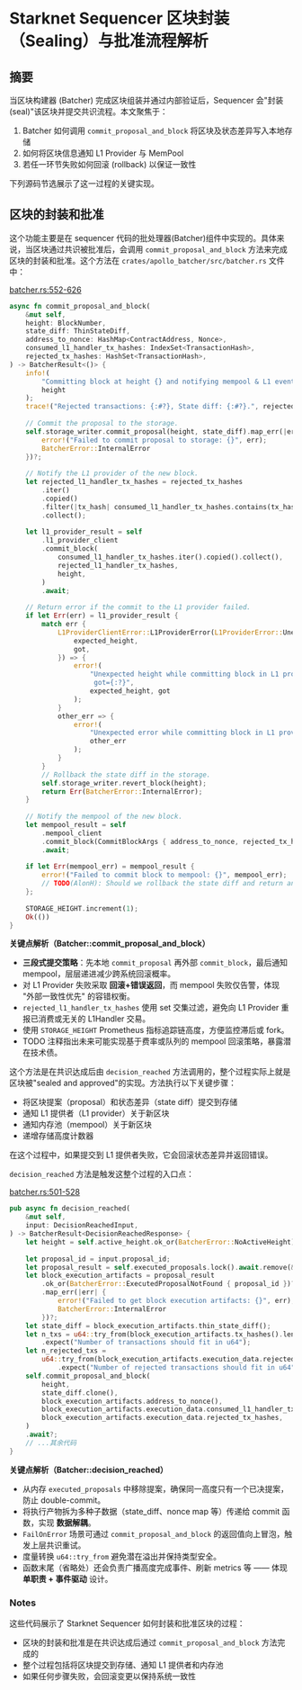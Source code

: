 # Starknet Sequencer 区块封装（Sealing）与批准流程解析

## 摘要

当区块构建器 (Batcher) 完成区块组装并通过内部验证后，Sequencer 会"封装(seal)"该区块并提交共识流程。本文聚焦于：

1. Batcher 如何调用 `commit_proposal_and_block` 将区块及状态差异写入本地存储
2. 如何将区块信息通知 L1 Provider 与 MemPool
3. 若任一环节失败如何回滚 (rollback) 以保证一致性

下列源码节选展示了这一过程的关键实现。

## 区块的封装和批准

这个功能主要是在 sequencer 代码的批处理器(Batcher)组件中实现的。具体来说，当区块通过共识被批准后，会调用 `commit_proposal_and_block` 方法来完成区块的封装和批准。这个方法在 `crates/apollo_batcher/src/batcher.rs` 文件中：

[batcher.rs:552-626](https://github.com/starkware-libs/sequencer/blob/master/crates/apollo_batcher/src/batcher.rs#L552-L626)

```rust
async fn commit_proposal_and_block(  
    &mut self,  
    height: BlockNumber,  
    state_diff: ThinStateDiff,  
    address_to_nonce: HashMap<ContractAddress, Nonce>,  
    consumed_l1_handler_tx_hashes: IndexSet<TransactionHash>,  
    rejected_tx_hashes: HashSet<TransactionHash>,  
) -> BatcherResult<()> {  
    info!(  
        "Committing block at height {} and notifying mempool & L1 event provider of the block.",  
        height  
    );  
    trace!("Rejected transactions: {:#?}, State diff: {:#?}.", rejected_tx_hashes, state_diff);  
  
    // Commit the proposal to the storage.  
    self.storage_writer.commit_proposal(height, state_diff).map_err(|err| {  
        error!("Failed to commit proposal to storage: {}", err);  
        BatcherError::InternalError  
    })?;  
  
    // Notify the L1 provider of the new block.  
    let rejected_l1_handler_tx_hashes = rejected_tx_hashes  
        .iter()  
        .copied()  
        .filter(|tx_hash| consumed_l1_handler_tx_hashes.contains(tx_hash))  
        .collect();  
  
    let l1_provider_result = self  
        .l1_provider_client  
        .commit_block(  
            consumed_l1_handler_tx_hashes.iter().copied().collect(),  
            rejected_l1_handler_tx_hashes,  
            height,  
        )  
        .await;  
  
    // Return error if the commit to the L1 provider failed.  
    if let Err(err) = l1_provider_result {  
        match err {  
            L1ProviderClientError::L1ProviderError(L1ProviderError::UnexpectedHeight {  
                expected_height,  
                got,  
            }) => {  
                error!(  
                    "Unexpected height while committing block in L1 provider: expected={:?}, \  
                     got={:?}",  
                    expected_height, got  
                );  
            }  
            other_err => {  
                error!(  
                    "Unexpected error while committing block in L1 provider: {:?}",  
                    other_err  
                );  
            }  
        }  
        // Rollback the state diff in the storage.  
        self.storage_writer.revert_block(height);  
        return Err(BatcherError::InternalError);  
    }  
  
    // Notify the mempool of the new block.  
    let mempool_result = self  
        .mempool_client  
        .commit_block(CommitBlockArgs { address_to_nonce, rejected_tx_hashes })  
        .await;  
  
    if let Err(mempool_err) = mempool_result {  
        error!("Failed to commit block to mempool: {}", mempool_err);  
        // TODO(AlonH): Should we rollback the state diff and return an error?  
    };  
  
    STORAGE_HEIGHT.increment(1);  
    Ok(())  
}
```

**关键点解析（Batcher::commit_proposal_and_block）**

* **三段式提交策略**：先本地 `commit_proposal` 再外部 `commit_block`，最后通知 mempool，层层递进减少跨系统回滚概率。
* 对 L1 Provider 失败采取 **回滚+错误返回**，而 mempool 失败仅告警，体现 "外部一致性优先" 的容错权衡。
* `rejected_l1_handler_tx_hashes` 使用 set 交集过滤，避免向 L1 Provider 重报已消费或无关的 L1Handler 交易。
* 使用 `STORAGE_HEIGHT` Prometheus 指标追踪链高度，方便监控滞后或 fork。
* TODO 注释指出未来可能实现基于费率或队列的 mempool 回滚策略，暴露潜在技术债。



这个方法是在共识达成后由 `decision_reached` 方法调用的，整个过程实际上就是区块被"sealed and approved"的实现。方法执行以下关键步骤：

- 将区块提案（proposal）和状态差异（state diff）提交到存储
- 通知 L1 提供者（L1 provider）关于新区块
- 通知内存池（mempool）关于新区块
- 递增存储高度计数器

在这个过程中，如果提交到 L1 提供者失败，它会回滚状态差异并返回错误。

`decision_reached` 方法是触发这整个过程的入口点：

[batcher.rs:501-528](https://github.com/starkware-libs/sequencer/blob/master/crates/apollo_batcher/src/batcher.rs#L501-L528)

```rust
pub async fn decision_reached(  
    &mut self,  
    input: DecisionReachedInput,  
) -> BatcherResult<DecisionReachedResponse> {  
    let height = self.active_height.ok_or(BatcherError::NoActiveHeight)?;  
  
    let proposal_id = input.proposal_id;  
    let proposal_result = self.executed_proposals.lock().await.remove(&proposal_id);  
    let block_execution_artifacts = proposal_result  
        .ok_or(BatcherError::ExecutedProposalNotFound { proposal_id })?  
        .map_err(|err| {  
            error!("Failed to get block execution artifacts: {}", err);  
            BatcherError::InternalError  
        })?;  
    let state_diff = block_execution_artifacts.thin_state_diff();  
    let n_txs = u64::try_from(block_execution_artifacts.tx_hashes().len())  
        .expect("Number of transactions should fit in u64");  
    let n_rejected_txs =  
        u64::try_from(block_execution_artifacts.execution_data.rejected_tx_hashes.len())  
            .expect("Number of rejected transactions should fit in u64");  
    self.commit_proposal_and_block(  
        height,  
        state_diff.clone(),  
        block_execution_artifacts.address_to_nonce(),  
        block_execution_artifacts.execution_data.consumed_l1_handler_tx_hashes,  
        block_execution_artifacts.execution_data.rejected_tx_hashes,  
    )  
    .await?;  
    // ...其余代码  
}
```

**关键点解析（Batcher::decision_reached）**

* 从内存 `executed_proposals` 中移除提案，确保同一高度只有一个已决提案，防止 double-commit。
* 将执行产物拆为多种子数据（state_diff、nonce map 等）传递给 commit 函数，实现 **数据解耦**。
* `FailOnError` 场景可通过 `commit_proposal_and_block` 的返回值向上冒泡，触发上层共识重试。
* 度量转换 `u64::try_from` 避免潜在溢出并保持类型安全。
* 函数末尾（省略处）还会负责广播高度完成事件、刷新 metrics 等 —— 体现 **单职责 + 事件驱动** 设计。

### Notes

这些代码展示了 Starknet Sequencer 如何封装和批准区块的过程：

- 区块的封装和批准是在共识达成后通过 `commit_proposal_and_block` 方法完成的
- 整个过程包括将区块提交到存储、通知 L1 提供者和内存池
- 如果任何步骤失败，会回滚变更以保持系统一致性
